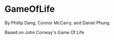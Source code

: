 # GameOfLife
By Phillip Dang, Connor McCarry, and Daniel Phung

Based on John Conway's Game Of Life
